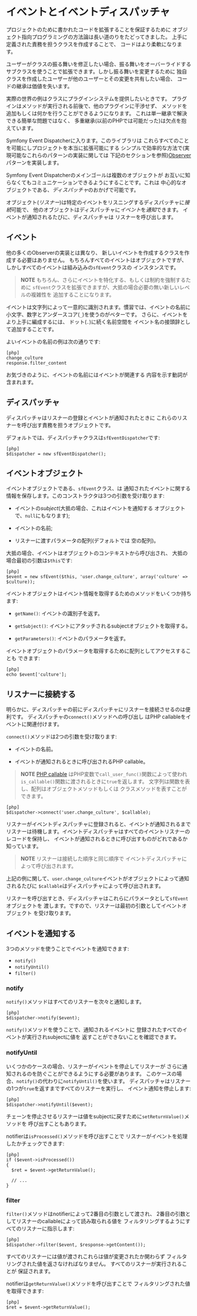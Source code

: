 イベントとイベントディスパッチャ
===============================

プロジェクトのために書かれたコードを拡張することを保証するために
オブジェクト指向プログラミングの方法論は長い道のりをたどってきました。
上手に定義された責務を担うクラスを作成することで、
コードはより柔軟になります。

ユーザーがクラスの振る舞いを修正したい場合、振る舞いをオーバーライドする
サブクラスを使うことで拡張できます。しかし振る舞いを変更するために
独自クラスを作成したユーザーが他のユーザーとその変更を共有したい場合、
コードの継承は価値を失います。

実際の世界の例はクラスにプラグインシステムを提供したいときです。
プラグインはメソッドが実行される前後で、他のプラグインに干渉せず、
メソッドを追加もしくは何かを行うことができるようになります。
これは単一継承で解決できる簡単な問題ではなく、
多重継承(以前のPHPでは可能だった)は欠点を抱えています。

Symfony Event Dispatcherに入ります。このライブラリは
これらすべてのことを可能にしプロジェクトを本当に拡張可能にする
シンプルで効率的な方法で(実現可能なこれらのパターンの実装に関しては
下記のセクションを参照)[Observer](http://en.wikipedia.org/wiki/Observer_pattern)パターンを実装します。

Symfony Event Dispatcherのメインゴールは複数のオブジェクトが
お互いに知らなくてもコミュニケーションできるようにすることです。これは
中心的なオブジェクトである、*ディスパッチャ*のおかげで可能です。

オブジェクト(*リスナー*)は特定のイベントをリスニングするディスパッチャに*接続*可能で、
他のオブジェクトはディスパッチャに*イベント*を*通知*できます。
イベントが通知されるたびに、ディスパッチャは
リスナーを呼び出します。

イベント
-------

他の多くのObserverの実装とは異なり、 
新しいイベントを作成するクラスを作成する必要はありません。
もちろんすべてのイベントはオブジェクトですが、 
しかしすべてのイベントは組み込みの`sfEvent`クラスの
インスタンスです。

>**NOTE**
>もちろん、さらにイベントを特化する、もしくは制約を強制するために
>`sfEvent`クラスを拡張できますが、大抵の場合必要の無い新しいレベルの複雑性を
>追加することになります。

イベントは文字列によって一意的に識別されます。慣習では、イベントの名前に
小文字、数字とアンダースコア(`_`)を使うのがベターです。
さらに、イベントをより上手に編成するには、
ドット(`.`)に続く名前空間を
イベント名の接頭辞として追加することです。

よいイベントの名前の例は次の通りです:

    [php]
    change_culture
    response.filter_content

お気づきのように、イベントの名前にはイベントが関連する
内容を示す動詞が含まれます。

ディスパッチャ
--------------

ディスパッチャはリスナーの登録とイベントが通知されたときに
これらのリスナーを呼び出す責務を担うオブジェクトです。

デフォルトでは、ディスパッチャクラスは`sfEventDispatcher`です:

    [php]
    $dispatcher = new sfEventDispatcher();

イベントオブジェクト
-------------------

イベントオブジェクトである、`sfEvent`クラス、は
通知されたイベントに関する情報を保存します。このコンストラクタは3つの引数を受け取ります:

  * イベントの*subject*(大抵の場合、これはイベントを通知する
    オブジェクトで、`null`にもなります);

  * イベントの名前;

  * リスナーに渡すパラメータの配列(デフォルトでは
    空の配列)。

大抵の場合、イベントはオブジェクトのコンテキストから呼び出され、
大抵の場合最初の引数は`$this`です:

    [php]
    $event = new sfEvent($this, 'user.change_culture', array('culture' => $culture));

イベントオブジェクトはイベント情報を取得するためのメソッドをいくつか持ちます:

  * `getName()`: イベントの識別子を返す。

  * `getSubject()`: イベントにアタッチされるsubjectオブジェクトを取得する。

  * `getParameters()`: イベントのパラメータを返す。

イベントオブジェクトのパラメータを取得するために配列としてアクセスすることも
できます:

    [php]
    echo $event['culture'];

リスナーに接続する
-----------------

明らかに、ディスパッチャの前にディスパッチャにリスナーを接続させるのは便利です。
ディスパッチャの`connect()`メソッドへの呼び出し
はPHP callableをイベントに関連付けます。

`connect()`メソッドは2つの引数を受け取ります:

  * イベントの名前。

  * イベントが通知されるときに呼び出されるPHP callable。

>**NOTE**
>[PHP callable](http://www.php.net/manual/function.is-callable.php)
>はPHP変数で`call_user_func()`関数によって使われ
>`is_callable()`関数に渡されるときに`true`を返します。
>文字列は関数を表し、配列はオブジェクトメソッドもしくは
>クラスメソッドを表すことができます。

    [php]
    $dispatcher->connect('user.change_culture', $callable);

リスナーがイベントディスパッチャに登録されると、イベントが通知されるまで
リスナーは待機します。イベントディスパッチャはすべてのイベントリスナーのレコードを保持し、
イベントが通知されるときに呼び出すものがどれであるか知っています。

>**NOTE**
>リスナーは接続した順序と同じ順序で
>イベントディスパッチャによって呼び出されます。

上記の例に関して、`user.change_culture`イベントがオブジェクトによって通知されるたびに
`$callable`はディスパッチャによって呼び出されます。

リスナーを呼び出すとき、ディスパッチャはこれらにパラメータとして`sfEvent`オブジェクトを
渡します。ですので、リスナーは最初の引数としてイベントオブジェクト
を受け取ります。

イベントを通知する
-----------------

3つのメソッドを使うことでイベントを通知できます:

 * `notify()`
 * `notifyUntil()`
 * `filter()`

### notify

`notify()`メソッドはすべてのリスナーを次々と通知します。

    [php]
    $dispatcher->notify($event);

`notify()`メソッドを使うことで、通知されるイベントに
登録されたすべてのイベントが実行されsubjectに値を
返すことができないことを確認できます。

### notifyUntil

いくつかのケースの場合、リスナーがイベントを停止してリスナーが
さらに通知されるのを防ぐことができるようにする必要があります。 
このケースの場合、`notify()`の代わりに`notifyUntil()`を使います。
ディスパッチャはリスナーの1つが`true`を返すまですべてのリスナーを実行し、
イベント通知を停止します:

    [php]
    $dispatcher->notifyUntil($event);

チェーンを停止させるリスナーは値をsubjectに戻すために`setReturnValue()`メソッドを
呼び出すこともあります。

notifierは`isProcessed()`メソッドを呼び出すことで
リスナーがイベントを処理したかチェックできます:

    [php]
    if ($event->isProcessed())
    {
      $ret = $event->getReturnValue();

      // ...
    }

### filter

`filter()`メソッドはnotifierによって2番目の引数として渡され、
2番目の引数としてリスナーのcallableによって読み取られる値を
フィルタリングするようにすべてのリスナーに指示します:

    [php]
    $dispatcher->filter($event, $response->getContent());

すべてのリスナーには値が渡されこれらは値が変更されたか関わらず
フィルタリングされた値を返さなければなりません。
すべてのリスナーが実行されることが
保証されます。

notifierは`getReturnValue()`メソッドを呼び出すことで
フィルタリングされた値を取得できます:

    [php]
    $ret = $event->getReturnValue();
